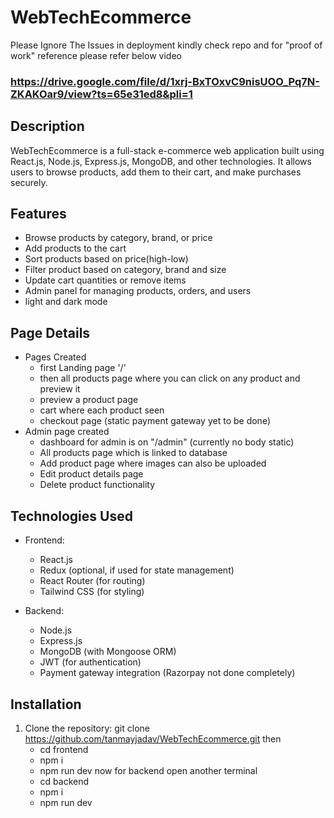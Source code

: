 # WebTechEcommerce
Please Ignore The Issues in deployment kindly check repo and for "proof of work" reference please refer below video
### https://drive.google.com/file/d/1xrj-BxTOxvC9nisUOO_Pq7N-ZKAKOar9/view?ts=65e31ed8&pli=1
## Description
WebTechEcommerce is a full-stack e-commerce web application built using React.js, Node.js, Express.js, MongoDB, and other technologies. It allows users to browse products, add them to their cart, and make purchases securely.

## Features
- Browse products by category, brand, or price
- Add products to the cart
- Sort products based on price(high-low)
- Filter product based on category, brand and size
- Update cart quantities or remove items
- Admin panel for managing products, orders, and users
- light and dark mode 

## Page Details
- Pages Created
	- first Landing page '/'
	- then all products page where you can click on any product and preview it
	- preview a product page
	- cart where each product seen
	- checkout page (static payment gateway yet to be done)
- Admin page created 
	- dashboard for admin is on "/admin" (currently no body static)
	- All products page which is linked to database
	- Add product page where images can also be uploaded
	- Edit product details page
	- Delete product functionality
	


## Technologies Used
- Frontend:
  - React.js
  - Redux (optional, if used for state management)
  - React Router (for routing)
  - Tailwind CSS (for styling)

- Backend:
  - Node.js
  - Express.js
  - MongoDB (with Mongoose ORM)
  - JWT (for authentication)
  - Payment gateway integration (Razorpay not done completely)

## Installation
1. Clone the repository:
   git clone https://github.com/tanmayjadav/WebTechEcommerce.git then 
   - cd frontend 
   - npm i 
   - npm run dev
   now for backend open another terminal
	- cd backend
	- npm i
	- npm run dev
	
